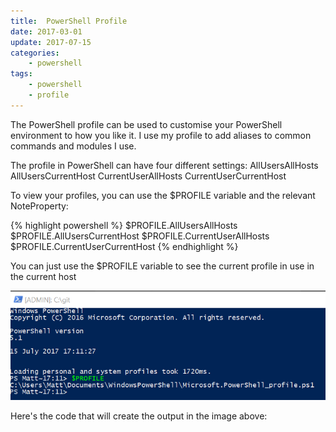 ```yaml
---
title:  PowerShell Profile
date: 2017-03-01
update: 2017-07-15
categories: 
    - powershell
tags:
    - powershell
    - profile
---
```


The PowerShell profile can be used to customise your PowerShell environment to how you like it. I use my profile to add aliases to common commands and modules I use.

The profile in PowerShell can have four different settings:
AllUsersAllHosts
AllUsersCurrentHost
CurrentUserAllHosts
CurrentUserCurrentHost 

To view your profiles, you can use the $PROFILE variable and the relevant NoteProperty:

{% highlight powershell %}
$PROFILE.AllUsersAllHosts
$PROFILE.AllUsersCurrentHost
$PROFILE.CurrentUserAllHosts
$PROFILE.CurrentUserCurrentHost
{% endhighlight %}

You can just use the $PROFILE variable to see the current profile in use in the current host

![PowerShell profiles](/images/powershell-profile/profile-output.png)

Here's the code that will create the output in the image above:

<script src="https://gist.github.com/MatthewJDavis/da273783cb85c15fa6975c173e1ec7d3.js"></script>
